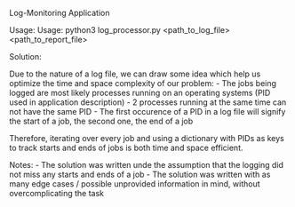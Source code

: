 Log-Monitoring Application

Usage: Usage: python3 log_processor.py <path_to_log_file> <path_to_report_file>

Solution: 

Due to the nature of a log file, we can draw some idea which help us optimize the time and space complexity of our problem:
    - The jobs being logged are most likely processes running on an operating systems (PID used in application description)
    - 2 processes running at the same time can not have the same PID
    - The first occurence of a PID in a log file will signify the start of a job, the second one, the end of a job

Therefore, iterating over every job and using a dictionary with PIDs as keys to track starts and ends of jobs is both time and space efficient.




Notes:
    - The solution was written unde the assumption that the logging did not miss any starts and ends of a job
    - The solution was written with as many edge cases / possible unprovided information in mind, without overcomplicating the task